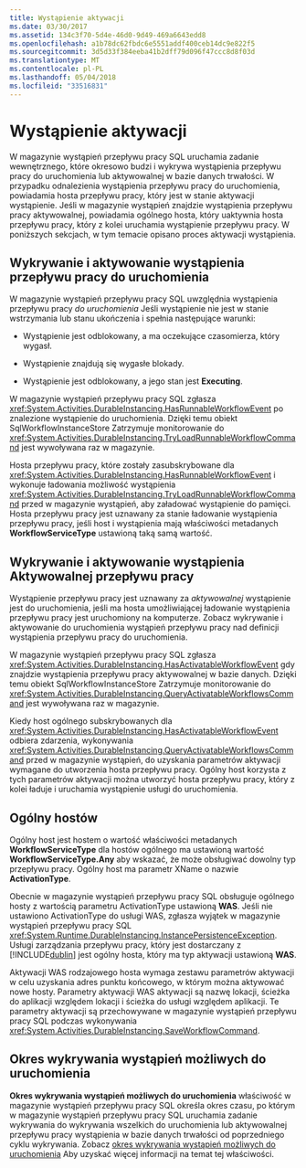 ```yaml
---
title: Wystąpienie aktywacji
ms.date: 03/30/2017
ms.assetid: 134c3f70-5d4e-46d0-9d49-469a6643edd8
ms.openlocfilehash: a1b78dc62fbdc6e5551addf400ceb14dc9e822f5
ms.sourcegitcommit: 3d5d33f384eeba41b2dff79d096f47ccc8d8f03d
ms.translationtype: MT
ms.contentlocale: pl-PL
ms.lasthandoff: 05/04/2018
ms.locfileid: "33516831"
---
```

# <a name="instance-activation"></a>Wystąpienie aktywacji
W magazynie wystąpień przepływu pracy SQL uruchamia zadanie wewnętrznego, które okresowo budzi i wykrywa wystąpienia przepływu pracy do uruchomienia lub aktywowalnej w bazie danych trwałości. W przypadku odnalezienia wystąpienia przepływu pracy do uruchomienia, powiadamia hosta przepływu pracy, który jest w stanie aktywacji wystąpienie. Jeśli w magazynie wystąpień znajdzie wystąpienia przepływu pracy aktywowalnej, powiadamia ogólnego hosta, który uaktywnia hosta przepływu pracy, który z kolei uruchamia wystąpienie przepływu pracy. W poniższych sekcjach, w tym temacie opisano proces aktywacji wystąpienia.  
  
##  <a name="RunnableSection"></a> Wykrywanie i aktywowanie wystąpienia przepływu pracy do uruchomienia  
 W magazynie wystąpień przepływu pracy SQL uwzględnia wystąpienia przepływu pracy *do uruchomienia* Jeśli wystąpienie nie jest w stanie wstrzymania lub stanu ukończenia i spełnia następujące warunki:  
  
-   Wystąpienie jest odblokowany, a ma oczekujące czasomierza, który wygasł.  
  
-   Wystąpienie znajdują się wygasłe blokady.  
  
-   Wystąpienie jest odblokowany, a jego stan jest **Executing**.  
  
 W magazynie wystąpień przepływu pracy SQL zgłasza <xref:System.Activities.DurableInstancing.HasRunnableWorkflowEvent> po znalezione wystąpienie do uruchomienia. Dzięki temu obiekt SqlWorkflowInstanceStore Zatrzymuje monitorowanie do <xref:System.Activities.DurableInstancing.TryLoadRunnableWorkflowCommand> jest wywoływana raz w magazynie.  
  
 Hosta przepływu pracy, które zostały zasubskrybowane dla <xref:System.Activities.DurableInstancing.HasRunnableWorkflowEvent> i wykonuje ładowania możliwość wystąpienia <xref:System.Activities.DurableInstancing.TryLoadRunnableWorkflowCommand> przed w magazynie wystąpień, aby załadować wystąpienie do pamięci. Hosta przepływu pracy jest uznawany za stanie ładowanie wystąpienia przepływu pracy, jeśli host i wystąpienia mają właściwości metadanych **WorkflowServiceType** ustawioną taką samą wartość.  
  
## <a name="detecting-and-activating-activatable-workflow-instances"></a>Wykrywanie i aktywowanie wystąpienia Aktywowalnej przepływu pracy  
 Wystąpienie przepływu pracy jest uznawany za *aktywowalnej* wystąpienie jest do uruchomienia, jeśli ma hosta umożliwiającej ładowanie wystąpienia przepływu pracy jest uruchomiony na komputerze. Zobacz wykrywanie i aktywowanie do uruchomienia wystąpień przepływu pracy nad definicji wystąpienia przepływu pracy do uruchomienia.  
  
 W magazynie wystąpień przepływu pracy SQL zgłasza <xref:System.Activities.DurableInstancing.HasActivatableWorkflowEvent> gdy znajdzie wystąpienia przepływu pracy aktywowalnej w bazie danych. Dzięki temu obiekt SqlWorkflowInstanceStore Zatrzymuje monitorowanie do <xref:System.Activities.DurableInstancing.QueryActivatableWorkflowsCommand> jest wywoływana raz w magazynie.  
  
 Kiedy host ogólnego subskrybowanych dla <xref:System.Activities.DurableInstancing.HasActivatableWorkflowEvent> odbiera zdarzenia, wykonywania <xref:System.Activities.DurableInstancing.QueryActivatableWorkflowsCommand> przed w magazynie wystąpień, do uzyskania parametrów aktywacji wymagane do utworzenia hosta przepływu pracy. Ogólny host korzysta z tych parametrów aktywacji można utworzyć hosta przepływu pracy, który z kolei ładuje i uruchamia wystąpienie usługi do uruchomienia.  
  
## <a name="generic-hosts"></a>Ogólny hostów  
 Ogólny host jest hostem o wartość właściwości metadanych **WorkflowServiceType** dla hostów ogólnego ma ustawioną wartość **WorkflowServiceType.Any** aby wskazać, że może obsługiwać dowolny typ przepływu pracy. Ogólny host ma parametr XName o nazwie **ActivationType**.  
  
 Obecnie w magazynie wystąpień przepływu pracy SQL obsługuje ogólnego hosty z wartością parametru ActivationType ustawioną **WAS**. Jeśli nie ustawiono ActivationType do usługi WAS, zgłasza wyjątek w magazynie wystąpień przepływu pracy SQL <xref:System.Runtime.DurableInstancing.InstancePersistenceException>. Usługi zarządzania przepływu pracy, który jest dostarczany z [!INCLUDE[dublin](../../../includes/dublin-md.md)] jest ogólny hosta, który ma typ aktywacji ustawioną **WAS**.  
  
 Aktywacji WAS rodzajowego hosta wymaga zestawu parametrów aktywacji w celu uzyskania adres punktu końcowego, w którym można aktywować nowe hosty. Parametry aktywacji WAS aktywacji są nazwę lokacji, ścieżka do aplikacji względem lokacji i ścieżka do usługi względem aplikacji. Te parametry aktywacji są przechowywane w magazynie wystąpień przepływu pracy SQL podczas wykonywania <xref:System.Activities.DurableInstancing.SaveWorkflowCommand>.  
  
## <a name="runnable-instances-detection-period"></a>Okres wykrywania wystąpień możliwych do uruchomienia  
 **Okres wykrywania wystąpień możliwych do uruchomienia** właściwość w magazynie wystąpień przepływu pracy SQL określa okres czasu, po którym w magazynie wystąpień przepływu pracy SQL uruchamia zadanie wykrywania do wykrywania wszelkich do uruchomienia lub aktywowalnej przepływu pracy wystąpienia w bazie danych trwałości od poprzedniego cyklu wykrywania. Zobacz [okres wykrywania wystąpień możliwych do uruchomienia](../../../docs/framework/windows-workflow-foundation/runnable-instances-detection-period.md) Aby uzyskać więcej informacji na temat tej właściwości.
